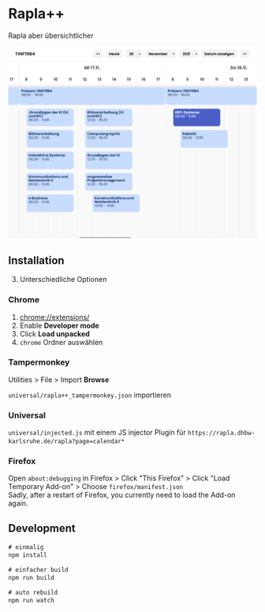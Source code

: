 # Rapla++

Rapla aber übersichtlicher

![Screenshot](readmeImgs/screenshot.png)

## Installation

3. Unterschiedliche Optionen

### Chrome

1. [chrome://extensions/](chrome://extensions/)
2. Enable **Developer mode**
3. Click **Load unpacked**
4. `chrome` Ordner auswählen

### Tampermonkey

Utilities > File > Import **Browse**

`universal/rapla++_tampermonkey.json` importieren

### Universal

`universal/injected.js` mit einem JS injector Plugin für `https://rapla.dhbw-karlsruhe.de/rapla?page=calendar*`

### Firefox

Open `about:debugging` in Firefox > Click "This Firefox" > Click "Load Temporary Add-on" > Choose `firefox/manifest.json`<br>
Sadly, after a restart of Firefox, you currently need to load the Add-on again.

## Development

```shell
# einmalig
npm install
```

```shell
# einfacher build
npm run build 
```

```shell
# auto rebuild
npm run watch 
```
